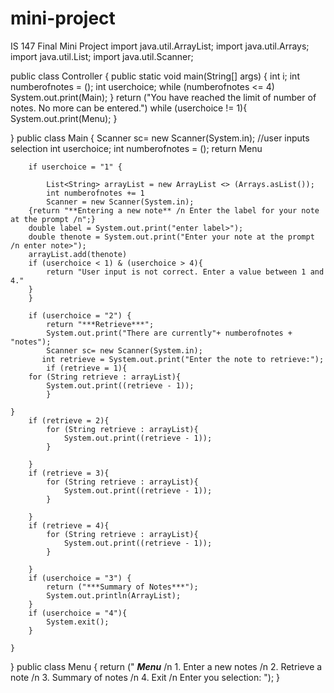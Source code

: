 # mini-project
IS 147 Final Mini Project
import java.util.ArrayList;
import java.util.Arrays;
import java.util.List;
import java.util.Scanner;

public class Controller {
    public static void main(String[] args) {
     int i;
     int numberofnotes = ();
     int userchoice;
     while (numberofnotes <= 4)
         System.out.print(Main);
        }
        return ("You have reached the limit of number of notes. No more can be entered.")
        while (userchoice != 1){
        System.out.print(Menu);
        }
            
}
public class Main {
    Scanner sc= new Scanner(System.in);
    //user inputs selection
    int userchoice;
    int numberofnotes = ();
    return Menu

        if userchoice = "1" {

            List<String> arrayList = new ArrayList <> (Arrays.asList());
            int numberofnotes += 1
            Scanner = new Scanner(System.in);
        {return "**Entering a new note** /n Enter the label for your note at the prompt /n";}
        double label = System.out.print("enter label>");
        double thenote = System.out.print("Enter your note at the prompt /n enter note>");
        arrayList.add(thenote)
        if (userchoice < 1) & (userchoice > 4){
            return "User input is not correct. Enter a value between 1 and 4."
        }
        }

        if (userchoice = "2") {
            return "***Retrieve***";
            System.out.print("There are currently"+ numberofnotes + "notes");
            Scanner sc= new Scanner(System.in);
           int retrieve = System.out.print("Enter the note to retrieve:");
            if (retrieve = 1){
        for (String retrieve : arrayList){
            System.out.print((retrieve - 1));
            }

    }
        if (retrieve = 2){
            for (String retrieve : arrayList){
                System.out.print((retrieve - 1));
            }

        }
        if (retrieve = 3){
            for (String retrieve : arrayList){
                System.out.print((retrieve - 1));
            }

        }
        if (retrieve = 4){
            for (String retrieve : arrayList){
                System.out.print((retrieve - 1));
            }

        }
        if (userchoice = "3") {
            return ("***Summary of Notes***");
            System.out.println(ArrayList);
        }
        if (userchoice = "4"){
            System.exit();
        }

    }
}
public class Menu {
 return (" ***Menu*** /n 1. Enter a new notes /n 2. Retrieve a note /n 3. Summary of notes /n 4. Exit /n Enter you selection: ");
}
